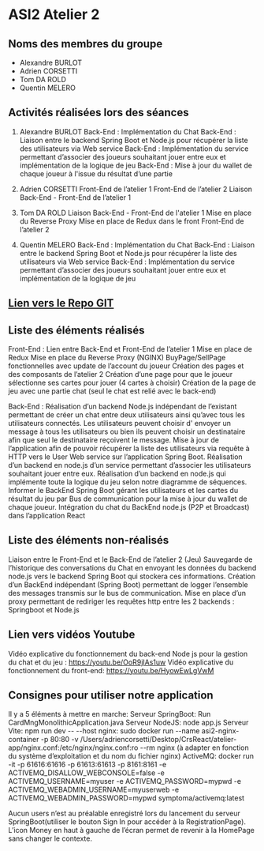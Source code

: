 # ASI2 Atelier 2

## Noms des membres du groupe

- Alexandre BURLOT
- Adrien CORSETTI
- Tom DA ROLD
- Quentin MELERO

## Activités réalisées lors des séances

1. Alexandre BURLOT
Back-End : Implémentation du Chat
Back-End : Liaison entre le backend Spring Boot et Node.js pour récupérer la liste des utilisateurs via Web service 
Back-End : Implémentation du service permettant d’associer des joueurs souhaitant jouer entre eux et implémentation de la logique de jeu
Back-End : Mise à jour du wallet de chaque joueur à l'issue du résultat d’une partie

2. Adrien CORSETTI
Front-End de l’atelier 1
Front-End de l’atelier 2
Liaison Back-End - Front-End de l’atelier 1 

3. Tom DA ROLD
Liaison Back-End - Front-End de l'atelier 1
Mise en place du Reverse Proxy
Mise en place de Redux dans le front
Front-End de l’atelier 2

4. Quentin MELERO
Back-End : Implémentation du Chat
Back-End : Liaison entre le backend Spring Boot et Node.js pour récupérer la liste des utilisateurs via Web service 
Back-End : Implémentation du service permettant d’associer des joueurs souhaitant jouer entre eux et  implémentation de la logique de jeu

## [Lien vers le Repo GIT](https://github.com/bubuoreo/CoursReact.git)

## Liste des éléments réalisés

Front-End : 
Lien entre Back-End et Front-End de l’atelier 1
Mise en place de Redux
Mise en place du Reverse Proxy (NGINX)
BuyPage/SellPage fonctionnelles avec update de l’account du joueur
Création des pages et des composants de l’atelier 2
Création d’une page pour que le joueur sélectionne ses cartes pour jouer (4 cartes à choisir)
Création de la page de jeu avec une partie chat (seul le chat est relié avec le back-end)



Back-End : 
Réalisation d’un backend Node.js indépendant de l’existant permettant de créer un chat entre deux utilisateurs ainsi qu’avec tous les utilisateurs connectés. Les utilisateurs peuvent choisir d' envoyer un message à tous les utilisateurs ou bien ils peuvent choisir un destinataire afin que seul le destinataire reçoivent le message.
Mise à jour de l’application afin de pouvoir récupérer la liste des utilisateurs via requête à HTTP vers le User Web service sur l’application Spring Boot.
Réalisation d’un backend en node.js d’un service permettant d’associer les utilisateurs souhaitant jouer entre eux.
Réalisation d’un backend en node.js qui implémente toute la logique du jeu selon notre diagramme de séquences.
Informer le BackEnd Spring Boot gérant les utilisateurs et les cartes du résultat du jeu par Bus de communication pour la mise à jour du wallet de chaque joueur.
Intégration du chat du BackEnd node.js (P2P et Broadcast) dans l’application React

## Liste des éléments non-réalisés
Liaison entre le Front-End et le Back-End de l’atelier 2 (Jeu)
Sauvegarde de l’historique des conversations du Chat en envoyant les données du backend node.js vers le backend Spring Boot qui stockera ces informations.
Création d’un BackEnd indépendant (Spring Boot) permettant de logger l’ensemble des messages transmis sur le bus de communication.
Mise en place d’un proxy permettant de rediriger les requêtes http entre les 2 backends : Springboot et Node.js

## Lien vers vidéos Youtube
Vidéo explicative du fonctionnement du back-end Node js pour la gestion du chat et du jeu : https://youtu.be/OoR9jIAs1uw
Vidéo explicative du fonctionnement du front-end: https://youtu.be/HyowEwLgVwM

## Consignes pour utiliser notre application
Il y a 5 éléments à mettre en marche:
Serveur SpringBoot: Run CardMngMonolithicApplication.java
Serveur NodeJS: node app.js
Serveur Vite: npm run dev -- --host
nginx: sudo docker run --name asi2-nginx-container -p 80:80 -v /Users/adriencorsetti/Desktop/CrsReact/atelier-app/nginx.conf:/etc/nginx/nginx.conf:ro --rm nginx (à adapter en fonction du système d’exploitation et du nom du fichier nginx)
ActiveMQ:  docker run -it -p 61616:61616 -p 61613:61613 -p 8161:8161 -e ACTIVEMQ_DISALLOW_WEBCONSOLE=false -e ACTIVEMQ_USERNAME=myuser -e ACTIVEMQ_PASSWORD=mypwd -e ACTIVEMQ_WEBADMIN_USERNAME=myuserweb -e ACTIVEMQ_WEBADMIN_PASSWORD=mypwd symptoma/activemq:latest

Aucun users n’est au préalable enregistré lors du lancement du serveur SpringBoot(utiliser le bouton Sign In pour accéder à la RegistrationPage).
L’icon Money en haut à gauche de l’écran permet de revenir à la HomePage sans changer le contexte.
